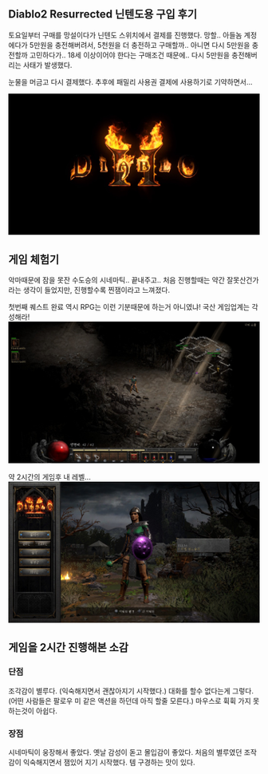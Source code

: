 ## Diablo2 Resurrected 닌텐도용 구입 후기
토요일부터 구매를 망설이다가 닌텐도 스위치에서 결제를 진행했다. 
망할.. 아들놈 계정에다가 5만원을 충전해버려서, 5천원을 더 충전하고 구매할까..
아니면 다시 5만원을 충전할까 고민하다가.. 
18세 이상이어야 한다는 구매조건 때문에.. 
다시 5만원을 충전해버리는 사태가 발생했다.

눈물을 머금고 다시 결제했다. 추후에 패밀리 사용권 결제에 사용하기로 기약하면서…

![인트로 이미지](https://github.com/magpiebros/magpiebros.github.io/blob/master/_posts/2021-09-26/2021-09-26-intro.jpeg?raw=true)

## 게임 체험기
악마때문에 잠을 못잔 수도승의 시네마틱.. 끝내주고..
처음 진행할때는 약간 잘못산건가라는 생각이 들었지만, 진행할수록 찐잼이라고 느껴졌다.

첫번째 퀘스트 완료
역시 RPG는 이런 기분때문에 하는거 아니였냐! 국산 게임업계는 각성해라!
![인트로 이미지](https://github.com/magpiebros/magpiebros.github.io/blob/master/_posts/2021-09-26/2021-09-26-quest-done.jpeg?raw=true)

약 2시간의 게임후 내 레벨...
![2시간 후](https://github.com/magpiebros/magpiebros.github.io/blob/master/_posts/2021-09-26/2021-09-26-2hours.jpeg?raw=true)

## 게임을 2시간 진행해본 소감
### 단점
조각감이 별루다. (익숙해지면서 괜찮아지기 시작했다.)
대화를 할수 없다는게 그렇다. 
(어떤 사람들은 팔로우 미 같은 액션을 하던데 아직 할줄 모른다.)
마우스로 휙휙 가지 못하는것이 아쉽다.

### 장점
시네마틱이 웅장해서 좋았다.
옛날 감성이 돋고 몰입감이 좋았다.
처음의 별루였던 조작감이 익숙해지면서 잼있어 지기 시작했다.
템 구경하는 맛이 있다.

